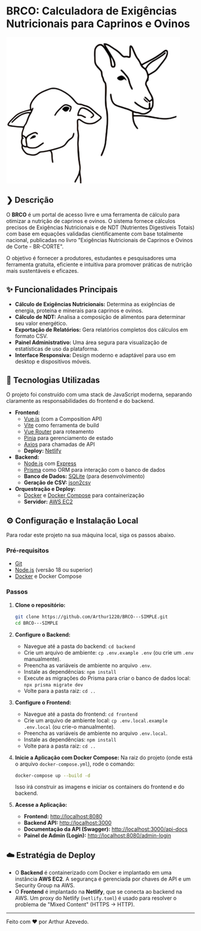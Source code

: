 # BRCO: Calculadora de Exigências Nutricionais para Caprinos e Ovinos

![BRCO Screenshot](frontend/src/assets/images/ovino-caprino.png)

## ❯ Descrição

O **BRCO** é um portal de acesso livre e uma ferramenta de cálculo para otimizar a nutrição de caprinos e ovinos. O sistema fornece cálculos precisos de Exigências Nutricionais e de NDT (Nutrientes Digestíveis Totais) com base em equações validadas cientificamente com base totalmente nacional, publicadas no livro "Exigências Nutricionais de Caprinos e Ovinos de Corte - BR-CORTE".

O objetivo é fornecer a produtores, estudantes e pesquisadores uma ferramenta gratuita, eficiente e intuitiva para promover práticas de nutrição mais sustentáveis e eficazes.

## ✨ Funcionalidades Principais

* **Cálculo de Exigências Nutricionais:** Determina as exigências de energia, proteína e minerais para caprinos e ovinos.
* **Cálculo de NDT:** Analisa a composição de alimentos para determinar seu valor energético.
* **Exportação de Relatórios:** Gera relatórios completos dos cálculos em formato CSV.
* **Painel Administrativo:** Uma área segura para visualização de estatísticas de uso da plataforma.
* **Interface Responsiva:** Design moderno e adaptável para uso em desktop e dispositivos móveis.

## 🚀 Tecnologias Utilizadas

O projeto foi construído com uma stack de JavaScript moderna, separando claramente as responsabilidades do frontend e do backend.

* **Frontend:**
    * [Vue.js](https://vuejs.org/) (com a Composition API)
    * [Vite](https://vitejs.dev/) como ferramenta de build
    * [Vue Router](https://router.vuejs.org/) para roteamento
    * [Pinia](https://pinia.vuejs.org/) para gerenciamento de estado
    * [Axios](https://axios-http.com/) para chamadas de API
    * **Deploy:** [Netlify](https://www.netlify.com/)
* **Backend:**
    * [Node.js](https://nodejs.org/) com [Express](https://expressjs.com/pt-br/)
    * [Prisma](https://www.prisma.io/) como ORM para interação com o banco de dados
    * **Banco de Dados:** [SQLite](https://www.sqlite.org/index.html) (para desenvolvimento)
    * **Geração de CSV:** [json2csv](https://www.npmjs.com/package/json2csv)
* **Orquestração e Deploy:**
    * [Docker](https://www.docker.com/) e [Docker Compose](https://docs.docker.com/compose/) para containerização
    * **Servidor:** [AWS EC2](https://aws.amazon.com/ec2/)

## ⚙️ Configuração e Instalação Local

Para rodar este projeto na sua máquina local, siga os passos abaixo.

### Pré-requisitos
* [Git](https://git-scm.com/)
* [Node.js](https://nodejs.org/en) (versão 18 ou superior)
* [Docker](https://www.docker.com/products/docker-desktop/) e Docker Compose

### Passos
1.  **Clone o repositório:**
    ```bash
    git clone https://github.com/Arthur1220/BRCO---SIMPLE.git
    cd BRCO---SIMPLE
    ```

2.  **Configure o Backend:**
    * Navegue até a pasta do backend: `cd backend`
    * Crie um arquivo de ambiente: `cp .env.example .env` (ou crie um `.env` manualmente).
    * Preencha as variáveis de ambiente no arquivo `.env`.
    * Instale as dependências: `npm install`
    * Execute as migrações do Prisma para criar o banco de dados local: `npx prisma migrate dev`
    * Volte para a pasta raiz: `cd ..`

3.  **Configure o Frontend:**
    * Navegue até a pasta do frontend: `cd frontend`
    * Crie um arquivo de ambiente local: `cp .env.local.example .env.local` (ou crie-o manualmente).
    * Preencha as variáveis de ambiente no arquivo `.env.local`.
    * Instale as dependências: `npm install`
    * Volte para a pasta raiz: `cd ..`

4.  **Inicie a Aplicação com Docker Compose:**
    Na raiz do projeto (onde está o arquivo `docker-compose.yml`), rode o comando:
    ```bash
    docker-compose up --build -d
    ```
    Isso irá construir as imagens e iniciar os containers do frontend e do backend.

5.  **Acesse a Aplicação:**
    * **Frontend:** [http://localhost:8080](http://localhost:8080)
    * **Backend API:** [http://localhost:3000](http://localhost:3000)
    * **Documentação da API (Swagger):** [http://localhost:3000/api-docs](http://localhost:3000/api-docs)
    * **Painel de Admin (Login):** [http://localhost:8080/admin-login](http://localhost:8080/admin-login)

## ☁️ Estratégia de Deploy

* O **Backend** é containerizado com Docker e implantado em uma instância **AWS EC2**. A segurança é gerenciada por chaves de API e um Security Group na AWS.
* O **Frontend** é implantado na **Netlify**, que se conecta ao backend na AWS. Um proxy do Netlify (`netlify.toml`) é usado para resolver o problema de "Mixed Content" (HTTPS -> HTTP).

---

Feito com ❤️ por Arthur Azevedo.
